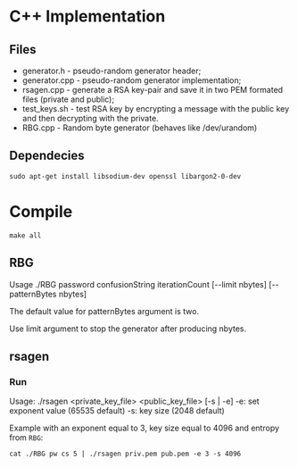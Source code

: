 # C++ Implementation

## Files
- generator.h - pseudo-random generator header;
- generator.cpp - pseudo-random generator implementation;
- rsagen.cpp - generate a RSA key-pair and save it in two PEM formated files (private and public);
- test_keys.sh - test RSA key by encrypting a message with the public key and then decrypting with the private.
- RBG.cpp - Random byte generator (behaves like /dev/urandom)

## Dependecies

```
sudo apt-get install libsodium-dev openssl libargon2-0-dev
```

# Compile
```
make all
```

## RBG
Usage ./RBG password confusionString iterationCount [--limit nbytes] [--patternBytes nbytes]

The default value for patternBytes argument is two.

Use limit argument to stop the generator after producing nbytes.

## rsagen

### Run
Usage: 
./rsagen <private_key_file> <public_key_file> [-s | -e]
-e: set exponent value (65535 default)
-s: key size (2048 default)

Example with an exponent equal to 3, key size equal to 4096 and 
entropy from `RBG`:
```
cat ./RBG pw cs 5 | ./rsagen priv.pem pub.pem -e 3 -s 4096
```
